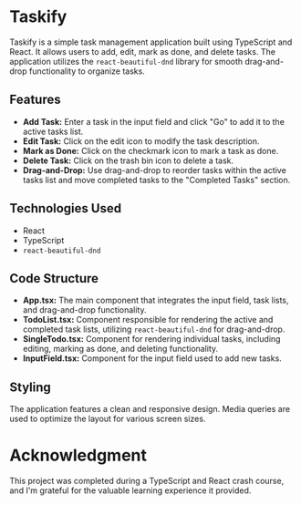 # Taskify

Taskify is a simple task management application built using TypeScript and React. It allows users to add, edit, mark as done, and delete tasks. The application utilizes the `react-beautiful-dnd` library for smooth drag-and-drop functionality to organize tasks.

## Features

- **Add Task:** Enter a task in the input field and click "Go" to add it to the active tasks list.
- **Edit Task:** Click on the edit icon to modify the task description.
- **Mark as Done:** Click on the checkmark icon to mark a task as done.
- **Delete Task:** Click on the trash bin icon to delete a task.
- **Drag-and-Drop:** Use drag-and-drop to reorder tasks within the active tasks list and move completed tasks to the "Completed Tasks" section.

## Technologies Used

- React
- TypeScript
- `react-beautiful-dnd`

## Code Structure

- **App.tsx:** The main component that integrates the input field, task lists, and drag-and-drop functionality.
- **TodoList.tsx:** Component responsible for rendering the active and completed task lists, utilizing `react-beautiful-dnd` for drag-and-drop.
- **SingleTodo.tsx:** Component for rendering individual tasks, including editing, marking as done, and deleting functionality.
- **InputField.tsx:** Component for the input field used to add new tasks.

## Styling

The application features a clean and responsive design. Media queries are used to optimize the layout for various screen sizes.

# Acknowledgment

This project was completed during a TypeScript and React crash course, and I'm grateful for the valuable learning experience it provided.

